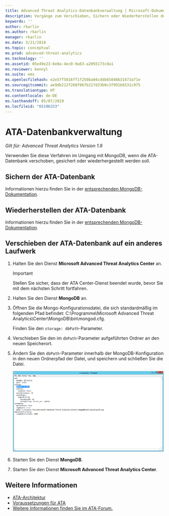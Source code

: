 ```yaml
---
title: Advanced Threat Analytics-Datenbankverwaltung | Microsoft-Dokumentation
description: Vorgänge zum Verschieben, Sichern oder Wiederherstellen der ATA-Datenbank.
keywords: ''
author: rkarlin
ms.author: rkarlin
manager: rkarlin
ms.date: 3/21/2018
ms.topic: conceptual
ms.prod: advanced-threat-analytics
ms.technology: ''
ms.assetid: 05e49e23-6e0a-4ec0-9a63-a2093173c8a1
ms.reviewer: bennyl
ms.suite: ems
ms.openlocfilehash: e2e57f5816ff1f250ba04cddb65848b31673a71e
ms.sourcegitcommit: ae9db212f268f067b217d33b0c3f991b6531c975
ms.translationtype: HT
ms.contentlocale: de-DE
ms.lasthandoff: 05/07/2019
ms.locfileid: "65196333"
---
```

# <a name="ata-database-management"></a>ATA-Datenbankverwaltung

*Gilt für: Advanced Threat Analytics Version 1.9*

Verwenden Sie diese Verfahren im Umgang mit MongoDB, wenn die ATA-Datenbank verschoben, gesichert oder wiederhergestellt werden soll.

## <a name="backing-up-the-ata-database"></a>Sichern der ATA-Datenbank
Informationen hierzu finden Sie in der [entsprechenden MongoDB-Dokumentation](http://docs.mongodb.org/manual/administration/backup/).

## <a name="restoring-the-ata-database"></a>Wiederherstellen der ATA-Datenbank
Informationen hierzu finden Sie in der [entsprechenden MongoDB-Dokumentation](http://docs.mongodb.org/manual/administration/backup/).

## <a name="moving-the-ata-database-to-another-drive"></a>Verschieben der ATA-Datenbank auf ein anderes Laufwerk

1. Halten Sie den Dienst **Microsoft Advanced Threat Analytics Center** an.
   > [!Important] 
   > Stellen Sie sicher, dass der ATA Center-Dienst beendet wurde, bevor Sie mit dem nächsten Schritt fortfahren.

2. Halten Sie den Dienst **MongoDB** an.

3. Öffnen Sie die Mongo-Konfigurationsdatei, die sich standardmäßig im folgenden Pfad befindet: C:\Programme\Microsoft Advanced Threat Analytics\Center\MongoDB\bin\mongod.cfg.

   Finden Sie den `storage: dbPath`-Parameter.

4. Verschieben Sie den im `dbPath`-Parameter aufgeführten Ordner an den neuen Speicherort.

5. Ändern Sie den `dbPath`-Parameter innerhalb der MongoDB-Konfiguration in den neuen Ordnerpfad der Datei, und speichern und schließen Sie die Datei.

   ![Ändern des MongoDB-Konfigurationsimages](media/ATA-mongoDB-moveDB.png)

6. Starten Sie den Dienst **MongoDB**.

7. Starten Sie den Dienst **Microsoft Advanced Threat Analytics Center**.

## <a name="see-also"></a>Weitere Informationen
- [ATA-Architektur](ata-architecture.md)
- [Voraussetzungen für ATA](ata-prerequisites.md)
- [Weitere Informationen finden Sie im ATA-Forum.](https://social.technet.microsoft.com/Forums/security/home?forum=mata)

